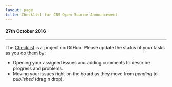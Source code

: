 ```yaml
---
layout: page
title: Checklist for CBS Open Source Announcement
---
```


#### 27th October 2016

---

The [Checklist](https://github.com/OpenWIS/openwis/projects/1) is a project on GitHub.  Please update the status of your tasks as you do them by:
  - Opening your assigned issues and adding comments to describe progress and problems.
  - Moving your issues right on the board as they move from _pending_ to _published_ (drag n drop).
